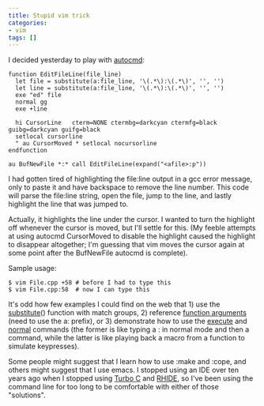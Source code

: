 ```yaml
---
title: Stupid vim trick
categories:
- vim
tags: []
---
```


I decided yesterday to play with [autocmd](http://http://vimdoc.sourceforge.net/htmldoc/autocmd.html):

```vim>
function EditFileLine(file_line)
  let file = substitute(a:file_line, '\(.*\):\(.*\)', '', '')
  let line = substitute(a:file_line, '\(.*\):\(.*\)', '', '')
  exe "ed" file
  normal gg
  exe +line

  hi CursorLine   cterm=NONE ctermbg=darkcyan ctermfg=black guibg=darkcyan guifg=black
  setlocal cursorline
  " au CursorMoved * setlocal nocursorline
endfunction

au BufNewFile *:* call EditFileLine(expand("<afile>:p"))
```

I had gotten tired of highlighting the file:line output in a gcc error message, only to paste it and have backspace to remove the line number.  This code will parse the file:line string, open the file, jump to the line, and lastly highlight the line that was jumped to.

Actually, it highlights the line under the cursor.  I wanted to turn the highlight off whenever the cursor is moved, but I'll settle for this.  (My feeble attempts at using autocmd CursorMoved to disable the highlight caused the highlight to disappear altogether; I'm guessing that vim moves the cursor again at some point after the BufNewFile autocmd is complete).

Sample usage:

```bash>
$ vim File.cpp +58 # before I had to type this
$ vim File.cpp:58  # now I can type this
```

It's odd how few examples I could find on the web that 1) use the [substitute](http://vimdoc.sourceforge.net/htmldoc/eval.html#substitute%28%29)() function with match groups, 2) reference [function arguments](http://vimdoc.sourceforge.net/htmldoc/eval.html#a:var) (need to use the a: prefix), or 3) demonstrate how to use the [execute](http://vimdoc.sourceforge.net/htmldoc/eval.html#:execute) and [normal](http://vimdoc.sourceforge.net/htmldoc/various.html#:normal) commands (the former is like typing a : in normal mode and then a command, while the latter is like playing back a macro from a function to simulate keypresses).

Some people might suggest that I learn how to use :make and :cope, and others might suggest that I use emacs.  I stopped using an IDE over ten years ago when I stopped using [Turbo C](http://edn.embarcadero.com/article/20841) and [RHIDE](http://www.rhide.com/), so I've been using the command line for too long to be comfortable with either of those "solutions".

